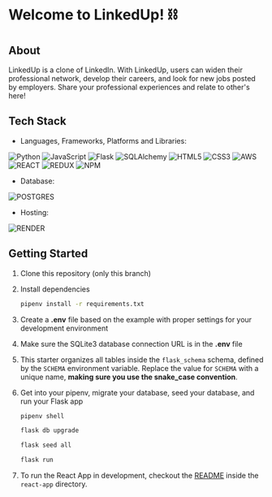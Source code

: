 #  Welcome to LinkedUp! ⛓

## About
LinkedUp is a clone of LinkedIn. With LinkedUp, users can widen their professional network, develop their careers, and look for new jobs posted by employers. Share your professional experiences and relate to other's here!

<!-- *Live Site:* [LinkedUp](https://linkedup.onrender.com) (in progress) -->

## Tech Stack
- Languages, Frameworks, Platforms and Libraries:

![Python](https://img.shields.io/badge/Python-3776AB?style=for-the-badge&logo=python&logoColor=white)
![JavaScript](https://img.shields.io/badge/JavaScript-323330?style=for-the-badge&logo=javascript&logoColor=F7DF1E)
![Flask](https://img.shields.io/badge/Flask-000000?style=for-the-badge&logo=flask&logoColor=white)
![SQLAlchemy](https://camo.githubusercontent.com/e18458350ba6d97944dab16d2e1ab671737257f45dd4ebae220093c72a660a4b/68747470733a2f2f696d672e736869656c64732e696f2f62616467652f73716c616c6368656d792545322541302538302545322541302538302545322541302538302545322541302538302d3432343234323f7374796c653d666f722d7468652d6261646765266c6f676f3d61636164656d6961266c6f676f436f6c6f723d643731663030)
![HTML5](https://img.shields.io/badge/HTML5-E34F26?style=for-the-badge&logo=html5&logoColor=white)
![CSS3](https://img.shields.io/badge/CSS3-1572B6?style=for-the-badge&logo=css3&logoColor=white)
![AWS](https://img.shields.io/badge/Amazon_AWS-232F3E?style=for-the-badge&logo=amazon-aws&logoColor=white)
![REACT](https://img.shields.io/badge/React-20232A?style=for-the-badge&logo=react&logoColor=61DAFB)
![REDUX](https://img.shields.io/badge/Redux-593D88?style=for-the-badge&logo=redux&logoColor=white)
![NPM](https://img.shields.io/badge/NPM-%23000000.svg?style=for-the-badge&logo=npm&logoColor=white)

- Database:

![POSTGRES](https://img.shields.io/badge/PostgreSQL-316192?style=for-the-badge&logo=postgresql&logoColor=white)

- Hosting:

![RENDER](https://img.shields.io/badge/Render-informational?style=for-the-badge&logo=render&logoColor=%5bdec3)

## Getting Started
1. Clone this repository (only this branch)

2. Install dependencies

      ```bash
      pipenv install -r requirements.txt
      ```

3. Create a **.env** file based on the example with proper settings for your
   development environment

4. Make sure the SQLite3 database connection URL is in the **.env** file

5. This starter organizes all tables inside the `flask_schema` schema, defined
   by the `SCHEMA` environment variable.  Replace the value for
   `SCHEMA` with a unique name, **making sure you use the snake_case
   convention**.

6. Get into your pipenv, migrate your database, seed your database, and run your Flask app

   ```bash
   pipenv shell
   ```

   ```bash
   flask db upgrade
   ```

   ```bash
   flask seed all
   ```

   ```bash
   flask run
   ```

7. To run the React App in development, checkout the [README](./react-app/README.md) inside the `react-app` directory.
